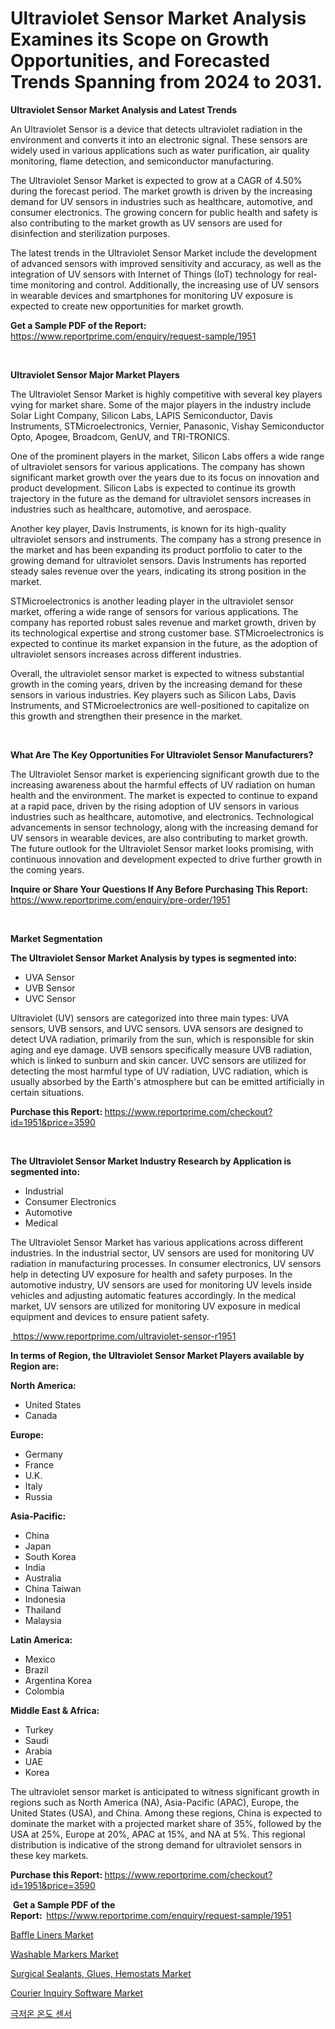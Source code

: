 <p><h1>Ultraviolet Sensor Market Analysis Examines its Scope on Growth Opportunities, and Forecasted Trends Spanning from 2024 to 2031.</h1></p><p><strong>Ultraviolet Sensor Market Analysis and Latest Trends</strong></p>
<p><p>An Ultraviolet Sensor is a device that detects ultraviolet radiation in the environment and converts it into an electronic signal. These sensors are widely used in various applications such as water purification, air quality monitoring, flame detection, and semiconductor manufacturing.</p><p>The Ultraviolet Sensor Market is expected to grow at a CAGR of 4.50% during the forecast period. The market growth is driven by the increasing demand for UV sensors in industries such as healthcare, automotive, and consumer electronics. The growing concern for public health and safety is also contributing to the market growth as UV sensors are used for disinfection and sterilization purposes.</p><p>The latest trends in the Ultraviolet Sensor Market include the development of advanced sensors with improved sensitivity and accuracy, as well as the integration of UV sensors with Internet of Things (IoT) technology for real-time monitoring and control. Additionally, the increasing use of UV sensors in wearable devices and smartphones for monitoring UV exposure is expected to create new opportunities for market growth.</p></p>
<p><strong>Get a Sample PDF of the Report:&nbsp;</strong> <a href="https://www.reportprime.com/enquiry/request-sample/1951">https://www.reportprime.com/enquiry/request-sample/1951</a></p>
<p>&nbsp;</p>
<p><strong>Ultraviolet Sensor Major Market Players</strong></p>
<p><p>The Ultraviolet Sensor Market is highly competitive with several key players vying for market share. Some of the major players in the industry include Solar Light Company, Silicon Labs, LAPIS Semiconductor, Davis Instruments, STMicroelectronics, Vernier, Panasonic, Vishay Semiconductor Opto, Apogee, Broadcom, GenUV, and TRI-TRONICS.</p><p>One of the prominent players in the market, Silicon Labs offers a wide range of ultraviolet sensors for various applications. The company has shown significant market growth over the years due to its focus on innovation and product development. Silicon Labs is expected to continue its growth trajectory in the future as the demand for ultraviolet sensors increases in industries such as healthcare, automotive, and aerospace.</p><p>Another key player, Davis Instruments, is known for its high-quality ultraviolet sensors and instruments. The company has a strong presence in the market and has been expanding its product portfolio to cater to the growing demand for ultraviolet sensors. Davis Instruments has reported steady sales revenue over the years, indicating its strong position in the market.</p><p>STMicroelectronics is another leading player in the ultraviolet sensor market, offering a wide range of sensors for various applications. The company has reported robust sales revenue and market growth, driven by its technological expertise and strong customer base. STMicroelectronics is expected to continue its market expansion in the future, as the adoption of ultraviolet sensors increases across different industries.</p><p>Overall, the ultraviolet sensor market is expected to witness substantial growth in the coming years, driven by the increasing demand for these sensors in various industries. Key players such as Silicon Labs, Davis Instruments, and STMicroelectronics are well-positioned to capitalize on this growth and strengthen their presence in the market.</p></p>
<p>&nbsp;</p>
<p><strong>What Are The Key Opportunities For Ultraviolet Sensor Manufacturers?</strong></p>
<p><p>The Ultraviolet Sensor market is experiencing significant growth due to the increasing awareness about the harmful effects of UV radiation on human health and the environment. The market is expected to continue to expand at a rapid pace, driven by the rising adoption of UV sensors in various industries such as healthcare, automotive, and electronics. Technological advancements in sensor technology, along with the increasing demand for UV sensors in wearable devices, are also contributing to market growth. The future outlook for the Ultraviolet Sensor market looks promising, with continuous innovation and development expected to drive further growth in the coming years.</p></p>
<p><strong>Inquire or Share Your Questions If Any Before Purchasing This Report:</strong> <a href="https://www.reportprime.com/enquiry/pre-order/1951">https://www.reportprime.com/enquiry/pre-order/1951</a></p>
<p>&nbsp;</p>
<p><strong>Market Segmentation</strong></p>
<p><strong>The Ultraviolet Sensor Market Analysis by types is segmented into:</strong></p>
<p><ul><li>UVA Sensor</li><li>UVB Sensor</li><li>UVC Sensor</li></ul></p>
<p><p>Ultraviolet (UV) sensors are categorized into three main types: UVA sensors, UVB sensors, and UVC sensors. UVA sensors are designed to detect UVA radiation, primarily from the sun, which is responsible for skin aging and eye damage. UVB sensors specifically measure UVB radiation, which is linked to sunburn and skin cancer. UVC sensors are utilized for detecting the most harmful type of UV radiation, UVC radiation, which is usually absorbed by the Earth's atmosphere but can be emitted artificially in certain situations.</p></p>
<p><strong>Purchase this Report:&nbsp;</strong><a href="https://www.reportprime.com/checkout?id=1951&price=3590">https://www.reportprime.com/checkout?id=1951&price=3590</a></p>
<p>&nbsp;</p>
<p><strong>The Ultraviolet Sensor Market Industry Research by Application is segmented into:</strong></p>
<p><ul><li>Industrial</li><li>Consumer Electronics</li><li>Automotive</li><li>Medical</li></ul></p>
<p><p>The Ultraviolet Sensor Market has various applications across different industries. In the industrial sector, UV sensors are used for monitoring UV radiation in manufacturing processes. In consumer electronics, UV sensors help in detecting UV exposure for health and safety purposes. In the automotive industry, UV sensors are used for monitoring UV levels inside vehicles and adjusting automatic features accordingly. In the medical market, UV sensors are utilized for monitoring UV exposure in medical equipment and devices to ensure patient safety.</p></p>
<p><a href="https://www.reportprime.com/ultraviolet-sensor-r1951">&nbsp;https://www.reportprime.com/ultraviolet-sensor-r1951</a></p>
<p><strong>In terms of Region, the Ultraviolet Sensor Market Players available by Region are:</strong></p>
<p>
    <p> <strong> North America: </strong>
        <ul>
            <li>United States</li>
            <li>Canada</li>
        </ul>
        </p> 
    <p> <strong> Europe: </strong>
        <ul>
            <li>Germany</li>
            <li>France</li>
            <li>U.K.</li>
            <li>Italy</li>
            <li>Russia</li>
        </ul>
        </p> 
    <p> <strong> Asia-Pacific: </strong>
        <ul>
            <li>China</li>
            <li>Japan</li>
            <li>South Korea</li>
            <li>India</li>
            <li>Australia</li>
            <li>China Taiwan</li>
            <li>Indonesia</li>
            <li>Thailand</li>
            <li>Malaysia</li>
        </ul>
        </p> 
    <p> <strong> Latin America: </strong>
        <ul>
            <li>Mexico</li>
            <li>Brazil</li>
            <li>Argentina Korea</li>
            <li>Colombia</li>
        </ul>
        </p> 
    <p> <strong> Middle East & Africa: </strong>
        <ul>
            <li>Turkey</li>
            <li>Saudi</li>
            <li>Arabia</li>
            <li>UAE</li>
            <li>Korea</li>
        </ul>
    </p>
    </p>
<p><p>The ultraviolet sensor market is anticipated to witness significant growth in regions such as North America (NA), Asia-Pacific (APAC), Europe, the United States (USA), and China. Among these regions, China is expected to dominate the market with a projected market share of 35%, followed by the USA at 25%, Europe at 20%, APAC at 15%, and NA at 5%. This regional distribution is indicative of the strong demand for ultraviolet sensors in these key markets.</p></p>
<p><strong>Purchase this Report: </strong><a href="https://www.reportprime.com/checkout?id=1951&price=3590">https://www.reportprime.com/checkout?id=1951&price=3590</a></p>
<p>&nbsp;<strong>Get a Sample PDF of the Report:&nbsp;&nbsp;</strong><a href="https://www.reportprime.com/enquiry/request-sample/1951">https://www.reportprime.com/enquiry/request-sample/1951</a></p>
<p><strong></strong></p>
<p><p><a href="https://www.linkedin.com/pulse/baffle-liners-market-growth-outlook-from-2024-2031-projecting-sb1ue">Baffle Liners Market</a></p><p><a href="https://issuu.com/reportprime-2/docs/washable-markers-market-size-2030.pptx">Washable Markers Market</a></p><p><a href="https://medium.com/@fosterfahey1016/surgical-sealants-glues-hemostats-market-emerging-trends-and-future-prospects-for-period-from-d122f09bfa07">Surgical Sealants, Glues, Hemostats Market</a></p><p><a href="https://www.linkedin.com/pulse/global-courier-inquiry-software-market-opportunities-forecast-pzhbe">Courier Inquiry Software Market</a></p><p><a href="https://github.com/amuji413411/Market-Research-Report-List-1/blob/main/458691124427.md">극저온 온도 센서</a></p></p>